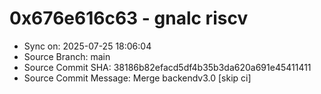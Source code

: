 # 0x676e616c63 - gnalc riscv

- Sync on: 2025-07-25 18:06:04
- Source Branch: main
- Source Commit SHA: 38186b82efacd5df4b35b3da620a691e45411411
- Source Commit Message: Merge backendv3.0 [skip ci]